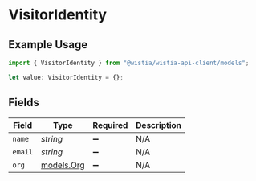 # VisitorIdentity

## Example Usage

```typescript
import { VisitorIdentity } from "@wistia/wistia-api-client/models";

let value: VisitorIdentity = {};
```

## Fields

| Field                          | Type                           | Required                       | Description                    |
| ------------------------------ | ------------------------------ | ------------------------------ | ------------------------------ |
| `name`                         | *string*                       | :heavy_minus_sign:             | N/A                            |
| `email`                        | *string*                       | :heavy_minus_sign:             | N/A                            |
| `org`                          | [models.Org](../models/org.md) | :heavy_minus_sign:             | N/A                            |